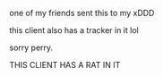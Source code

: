 one of my friends sent this to my xDDD 

this client also has a tracker in it lol


sorry perry.

THIS CLIENT HAS A RAT IN IT
